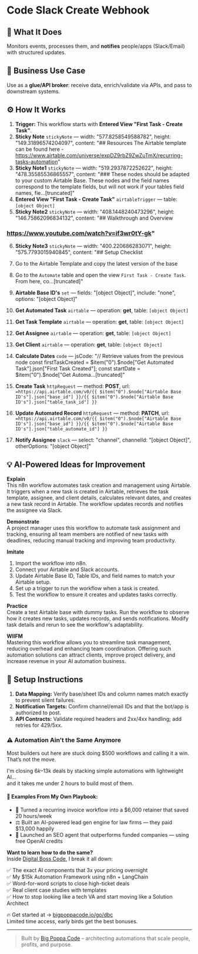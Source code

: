 # Code Slack Create Webhook
  ## 🚀 What It Does
  Monitors events, processes them, and **notifies** people/apps (Slack/Email) with structured updates.
  
  ## 💼 Business Use Case
  Use as a **glue/API broker**: receive data, enrich/validate via APIs, and pass to downstream systems.
  
  ## ⚙️ How It Works
  1. **Trigger:** This workflow starts with **Entered View  "First Task - Create Task"**.
  2. **Sticky Note** `stickyNote` — width: "577.8258549588782", height: "149.31896574204097", content: "## Resources
The Airtable template can be found here - https://www.airtable.com/universe/expDZ9rbZ9ZwZuTmX/recurring-tasks-automation"
3. **Sticky Note1** `stickyNote` — width: "519.2937872252622", height: "478.35585536865557", content: "### These nodes should be adapted to your custom Airtable Base. These nodes and the field names correspond to the template fields, but will not work if your tables field names, fie…[truncated]"
4. **Entered View  "First Task - Create Task"** `airtableTrigger` — table: `[object Object]`
5. **Sticky Note2** `stickyNote` — width: "408.1448240473296", height: "146.75862096834132", content: "## Walkthrough and Overview

### https://www.youtube.com/watch?v=if3wr0tY-gk"
6. **Sticky Note3** `stickyNote` — width: "400.220686283071", height: "575.7793015940845", content: "## Setup Checklist

1. Go to the Airtable Template and copy the latest version of the base
2. Go to the `Automate` table and open the view `First Task - Create Task`. From here, co…[truncated]"
7. **Airtable Base ID's** `set` — fields: "[object Object]", include: "none", options: "[object Object]"
8. **Get Automated Task** `airtable` — operation: **get**, table: `[object Object]`
9. **Get Task Template** `airtable` — operation: **get**, table: `[object Object]`
10. **Get Assignee** `airtable` — operation: **get**, table: `[object Object]`
11. **Get Client** `airtable` — operation: **get**, table: `[object Object]`
12. **Calculate Dates** `code` — jsCode: "// Retrieve values from the previous node
const firstTaskCreated = $item("0").$node["Get Automated Task"].json["First Task Created"];
const startDate = $item("0").$node["Get Automa…[truncated]"
13. **Create Task** `httpRequest` — method: **POST**, url: `=https://api.airtable.com/v0/{{ $item("0").$node["Airtable Base ID's"].json["base_id"] }}/{{ $item("0").$node["Airtable Base ID's"].json["table_task_id"] }}`
14. **Update Automated Record** `httpRequest` — method: **PATCH**, url: `=https://api.airtable.com/v0/{{ $item("0").$node["Airtable Base ID's"].json["base_id"] }}/{{ $item("0").$node["Airtable Base ID's"].json["table_automate_id"] }}`
15. **Notify Assignee** `slack` — select: "channel", channelId: "[object Object]", otherOptions: "[object Object]"
  
  ## 💡 AI-Powered Ideas for Improvement
  **Explain**  
This n8n workflow automates task creation and management using Airtable. It triggers when a new task is created in Airtable, retrieves the task template, assignee, and client details, calculates relevant dates, and creates a new task record in Airtable. The workflow updates records and notifies the assignee via Slack.

**Demonstrate**  
A project manager uses this workflow to automate task assignment and tracking, ensuring all team members are notified of new tasks with deadlines, reducing manual tracking and improving team productivity.

**Imitate**  
1. Import the workflow into n8n.  
2. Connect your Airtable and Slack accounts.  
3. Update Airtable Base ID, Table IDs, and field names to match your Airtable setup.  
4. Set up a trigger to run the workflow when a task is created.  
5. Test the workflow to ensure it creates and updates tasks correctly.

**Practice**  
Create a test Airtable base with dummy tasks. Run the workflow to observe how it creates new tasks, updates records, and sends notifications. Modify task details and rerun to see the workflow's adaptability.

**WIIFM**  
Mastering this workflow allows you to streamline task management, reducing overhead and enhancing team coordination. Offering such automation solutions can attract clients, improve project delivery, and increase revenue in your AI automation business.
  
  ## 🔧 Setup Instructions
  1. **Data Mapping:** Verify base/sheet IDs and column names match exactly to prevent silent failures.
2. **Notification Targets:** Confirm channel/email IDs and that the bot/app is authorized to post.
3. **API Contracts:** Validate required headers and 2xx/4xx handling; add retries for 429/5xx.
  
### ⚠️ Automation Ain’t the Same Anymore

Most builders out here are stuck doing $500 workflows and calling it a win.  
That’s not the move.  

I'm closing $6k–$13k deals by stacking simple automations with lightweight AI...  
and it takes me under 2 hours to build most of them.

#### 🧠 Examples From My Own Playbook:
- 🔁 Turned a recurring invoice workflow into a $6,000 retainer that saved 20 hours/week  
- ⚖️ Built an AI-powered lead gen engine for law firms — they paid $13,000 happily  
- 🚀 Launched an SEO agent that outperforms funded companies — using free OpenAI credits  

**Want to learn how to do the same?**  
Inside [Digital Boss Code](https://bigpoppacode.io/go/dbc), I break it all down:

✅ The exact AI components that 3x your pricing overnight  
✅ My $15k Automation Framework using n8n + LangChain  
✅ Word-for-word scripts to close high-ticket deals  
✅ Real client case studies with templates  
✅ How to stop looking like a tech VA and start moving like a Solution Architect  

🔥 Get started at → [bigpoppacode.io/go/dbc](https://bigpoppacode.io/go/dbc)  
Limited time access, early birds get the best bonuses.

---
> Built by [Big Poppa Code](https://bigpoppacode.io) – architecting automations that scale people, profits, and purpose.
  
